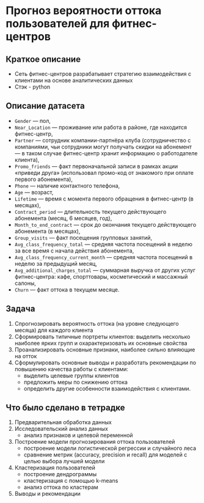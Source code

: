 # Прогноз вероятности оттока пользователей для фитнес-центров

## Краткое описание
- Сеть фитнес-центров разрабатывает стратегию взаимодействия с клиентами на основе аналитических данных
- Стэк - python

## Описание датасета
- `Gender` — пол,
- `Near_Location` — проживание или работа в районе, где находится фитнес-центр,
- `Partner` — сотрудник компании-партнёра клуба (сотрудничество с компаниями, чьи сотрудники могут получать скидки на абонемент — в таком случае фитнес-центр хранит информацию о работодателе клиента),
- `Promo_friends` — факт первоначальной записи в рамках акции «приведи друга» (использовал промо-код от знакомого при оплате первого абонемента),
- `Phone` — наличие контактного телефона,
- `Age` — возраст,
- `Lifetime` — время с момента первого обращения в фитнес-центр (в месяцах),
- `Contract_period` — длительность текущего действующего абонемента (месяц, 6 месяцев, год),
- `Month_to_end_contract` — срок до окончания текущего действующего абонемента (в месяцах),
- `Group_visits` — факт посещения групповых занятий,
- `Avg_class_frequency_total` — средняя частота посещений в неделю за все время с начала действия абонемента,
- `Avg_class_frequency_current_month` — средняя частота посещений в неделю за предыдущий месяц,
- `Avg_additional_charges_total` — суммарная выручка от других услуг фитнес-центра: кафе, спорттовары, косметический и массажный салоны,
- `Churn` — факт оттока в текущем месяце.

## Задача
1. Cпрогнозировать вероятность оттока (на уровне следующего месяца) для каждого клиента
2. Cформировать типичные портреты клиентов: выделить несколько наиболее ярких групп и охарактеризовать их основные свойства
3. Проанализировать основные признаки, наиболее сильно влияющие на отток
4. Сформулировать основные выводы и разработать рекомендации по повышению качества работы с клиентами:
    - выделить целевые группы клиентов
    - предложить меры по снижению оттока
    - определить другие особенности взаимодействия с клиентами.

## Что было сделано в тетрадке
1. Предварительная обработка данных
2. Исследовательский анализ данных
    - анализ признаков и целевой переменной
3. Построение модели прогнозирования оттока пользователей
    - построение модели логистической регрессии и случайного леса
    - сравнение метрик (accuracy, precision и recall) для моделей с целью выбора лучшей модели 
4. Кластеризация пользователей
    - построение дендрограммы
    - кластеризация с помощью k-means
    - анализ оттока по кластерам
5. Выводы и рекомендации

